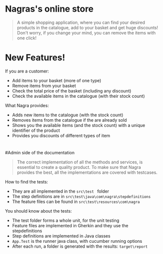 # Nagras's online store
> A simple shopping application, where you can find your desired products in the catalogue, add to your basket and get huge discounts!
>Don't worry, if you change your mind, you can remove the items with one click!

# New Features!
If you are a customer:
  - Add items to your basket (more of one type)
  - Remove items from your basket
  - Check the total price of the basket (including any discount)
  - Check the available items in the catalogue (with their stock count)

What Nagra provides:
  - Adds new items to the catalogue (with the stock count)
  - Removes items from the catalogue if the are already sold
  - Shows you the available items (and the stock count) with a unique identifier of the product
  - Provides you discounts of different types of item
#

#Admin side of the documentation
>The correct implementation of all the methods and services, is essential to create a quality product. To make sure that Nagra provides the best, all the implementations are covered with testcases.

How to find the tests:
  - They are all implemented in the ```src\test ``` folder
  - The step definitions are in ```src\test\java\com\nagra\stepdefinitions```
  - The feature files can be found in ```src\test\resources\com\nagra```

You should know about the tests:
  - The test folder forms a whole unit, for the unit testing
  - Feature files are implemented in Gherkin and they use the stepdefinitions
  - Step definitions are implemented in Java classes
  - ```App.Test``` is the runner java class, with cucumber running options
  - After each run, a folder is generated with the results: ```target\report```
